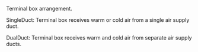 Terminal box arrangement.

SingleDuct: Terminal box receives warm or cold air from a single air supply duct.

DualDuct: Terminal box receives warm and cold air from separate air supply ducts.
